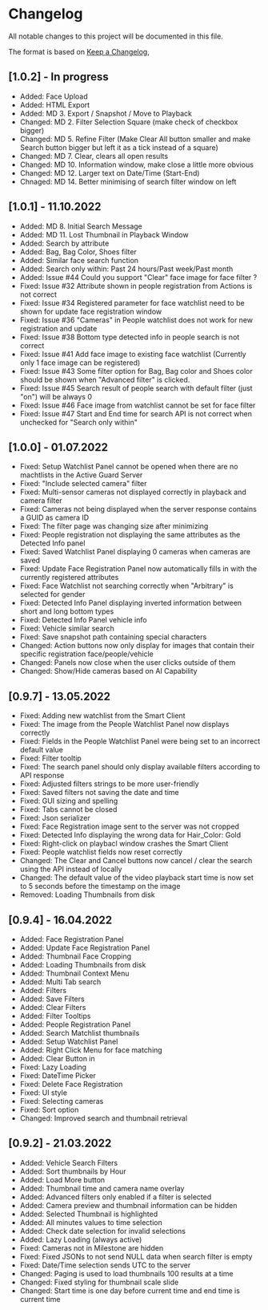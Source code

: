 # Changelog

All notable changes to this project will be documented in this file.

The format is based on [Keep a Changelog](https://keepachangelog.com/en/1.0.0/),

## [1.0.2] - In progress

- Added: Face Upload
- Added: HTML Export
- Added: MD 3. Export / Snapshot / Move to Playback
- Changed: MD 2. Filter Selection Square (make check of checkbox bigger)
- Changed: MD 5. Refine Filter (Make Clear All button smaller and make Search button bigger but left it as a tick instead of a square)
- Changed: MD 7. Clear, clears all open results
- Changed: MD 10. Information window, make close a little more obvious
- Changed: MD 12. Larger text on Date/Time (Start-End)
- Chnaged: MD 14. Better minimising of search filter window on left 

## [1.0.1] - 11.10.2022

- Added: MD 8. Initial Search Message
- Added: MD 11. Lost Thumbnail in Playback Window
- Added: Search by attribute
- Added: Bag, Bag Color, Shoes filter
- Added: Similar face search function
- Added: Search only within: Past 24 hours/Past week/Past month
- Added: Issue #44 Could you support "Clear" face image for face filter ?
- Fixed: Issue #32 Attribute shown in people registration from Actions is not correct
- Fixed: Issue #34 Registered parameter for face watchlist need to be shown for update face registration window
- Fixed: Issue #36 "Cameras" in People watchlist does not work for new registration and update
- Fixed: Issue #38 Bottom type detected info in people search is not correct
- Fixed: Issue #41 Add face image to existing face watchlist (Currently only 1 face image can be registered)
- Fixed: Issue #43 Some filter option for Bag, Bag color and Shoes color should be shown when "Advanced filter" is clicked.
- Fixed: Issue #45 Search result of people search with default filter (just "on") will be always 0
- Fixed: Issue #46 Face image from watchlist cannot be set for face filter
- Fixed: Issue #47 Start and End time for search API is not correct when unchecked for "Search only within" 

## [1.0.0] - 01.07.2022

- Fixed: Setup Watchlist Panel cannot be opened when there are no machtlists in the Active Guard Server
- Fixed: "Include selected camera" filter
- Fixed: Multi-sensor cameras not displayed correctly in playback and camera filter
- Fixed: Cameras not being displayed when the server response contains a GUID as camera ID
- Fixed: The filter page was changing size after minimizing
- Fixed: People registration not displaying the same attributes as the Detected Info panel
- Fixed: Saved Watchlist Panel displaying 0 cameras when cameras are saved
- Fixed: Update Face Registration Panel now automatically fills in with the currently registered attributes
- Fixed: Face Watchlist not searching correctly when "Arbitrary" is selected for gender
- Fixed: Detected Info Panel displaying inverted information between short and long bottom types
- Fixed: Detected Info Panel vehicle info
- Fixed: Vehicle similar search
- Fixed: Save snapshot path containing special characters
- Changed: Action buttons now only display for images that contain their specific registration face/people/vehicle
- Changed: Panels now close when the user clicks outside of them
- Changed: Show/Hide cameras based on AI Capability

## [0.9.7] - 13.05.2022

- Fixed: Adding new watchlist from the Smart Client
- Fixed: The image from the People Watchlist Panel now displays correctly
- Fixed: Fields in the People Watchlist Panel were being set to an incorrect default value
- Fixed: Filter tooltip
- Fixed: The search panel should only display available filters according to API response
- Fixed: Adjusted filters strings to be more user-friendly
- Fixed: Saved filters not saving the date and time
- Fixed: GUI sizing and spelling
- Fixed: Tabs cannot be closed
- Fixed: Json serializer
- Fixed: Face Registration image sent to the server was not cropped
- Fixed: Detected Info displaying the wrong data for Hair_Color: Gold
- Fixed: Right-click on playbacl window crashes the Smart Client
- Fixed: People watchlist fields now reset correctly
- Changed: The Clear and Cancel buttons now cancel / clear the search using the API instead of locally
- Changed: The default value of the video playback start time is now set to 5 seconds before the timestamp on the image
- Removed: Loading Thumbnails from disk

## [0.9.4] - 16.04.2022

- Added: Face Registration Panel
- Added: Update Face Registration Panel
- Added: Thumbnail Face Cropping
- Added: Loading Thumbnails from disk
- Added: Thumbnail Context Menu
- Added: Multi Tab search
- Added: Filters
- Added: Save Filters
- Added: Clear Filters
- Added: Filter Tooltips
- Added: People Registration Panel
- Added: Search Matchlist thumbnails
- Added: Setup Watchlist Panel
- Added: Right Click Menu for face matching
- Added: Clear Button in 
- Fixed: Lazy Loading
- Fixed: DateTime Picker
- Fixed: Delete Face Registration
- Fixed: UI style
- Fixed: Selecting cameras
- Fixed: Sort option
- Changed: Improved search and thumbnail retrieval


## [0.9.2] - 21.03.2022

- Added: Vehicle Search Filters
- Added: Sort thumbnails by Hour
- Added: Load More button
- Added: Thumbnail time and camera name overlay
- Added: Advanced filters only enabled if a filter is selected
- Added: Camera preview and thumbnail information can be hidden
- Added: Selected Thumbnail is highlighted
- Added: All minutes values to time selection
- Added: Check date selection for invalid selections
- Added: Lazy Loading (always active)
- Fixed: Cameras not in Milestone are hidden
- Fixed: Fixed JSONs to not send NULL data when search filter is empty
- Fixed: Date/Time selection sends UTC to the server
- Changed: Paging is used to load thumbnails 100 results at a time
- Changed: Fixed styling for thumbnail scale slide
- Changed: Start time is one day before current time and end time is current time
